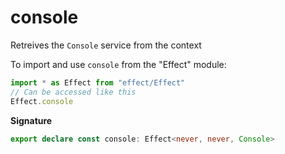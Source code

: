 # console

Retreives the `Console` service from the context

To import and use `console` from the "Effect" module:

```ts
import * as Effect from "effect/Effect"
// Can be accessed like this
Effect.console
```

**Signature**

```ts
export declare const console: Effect<never, never, Console>
```
